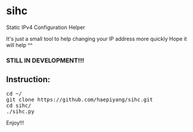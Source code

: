 # sihc
Static IPv4 Configuration Helper

It's just a small tool to help changing your IP address more quickly
Hope it will help ^^
### STILL IN DEVELOPMENT!!!



## Instruction:
<pre>
cd ~/
git clone https://github.com/haepiyang/sihc.git
cd sihc/
./sihc.py
</pre>

Enjoy!!!
